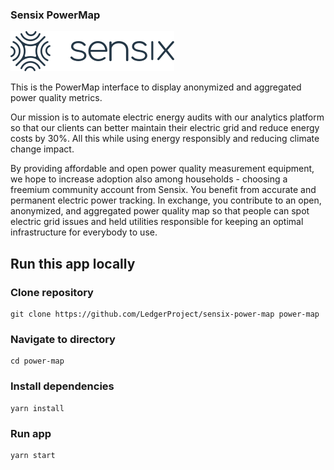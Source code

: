 

### Sensix PowerMap

![Sensix](https://github.com/LedgerProject/sensix-power-map/blob/main/src/components/Icons/logo.svg "Sensix")

This is the PowerMap interface to display anonymized and aggregated power quality metrics.

Our mission is to automate electric energy audits with our analytics platform so that our clients can better maintain their electric grid and reduce energy costs by 30%.
All this while using energy responsibly and reducing climate change impact.

By providing affordable and open power quality measurement equipment, we hope to increase adoption also among households - choosing a freemium community account from Sensix. You benefit from accurate and permanent electric power tracking. In exchange, you contribute to an open, anonymized, and aggregated power quality map so that people can spot electric grid issues and held utilities responsible for keeping an optimal infrastructure for everybody to use.

## Run this app locally

### Clone repository
```
git clone https://github.com/LedgerProject/sensix-power-map power-map
```
### Navigate to directory
```
cd power-map
```
### Install dependencies
```
yarn install
```
### Run app
```
yarn start
```
